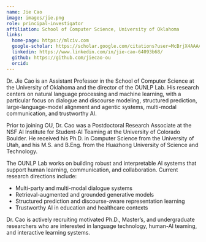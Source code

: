```yaml
---
name: Jie Cao
image: images/jie.png
role: principal-investigator
affiliation: School of Computer Science, University of Oklahoma
links:
  home-page: https://mlciv.com
  google-scholar: https://scholar.google.com/citations?user=McBrjX4AAAAJ
  linkedin: https://www.linkedin.com/in/jie-cao-64093b68/
  github: https://github.com/jiecao-ou
  orcid:
---
```


Dr. Jie Cao is an Assistant Professor in the School of Computer Science at the University of Oklahoma and the director of the OUNLP Lab. His research centers on natural language processing and machine learning, with a particular focus on dialogue and discourse modeling, structured prediction, large-language-model alignment and agentic systems, multi-modal communication, and trustworthy AI.

Prior to joining OU, Dr. Cao was a Postdoctoral Research Associate at the NSF AI Institute for Student-AI Teaming at the University of Colorado Boulder. He received his Ph.D. in Computer Science from the University of Utah, and his M.S. and B.Eng. from the Huazhong University of Science and Technology.

The OUNLP Lab works on building robust and interpretable AI systems that support human learning, communication, and collaboration. Current research directions include:
- Multi-party and multi-modal dialogue systems
- Retrieval-augmented and grounded generative models
- Structured prediction and discourse-aware representation learning
- Trustworthy AI in education and healthcare contexts

Dr. Cao is actively recruiting motivated Ph.D., Master’s, and undergraduate researchers who are interested in language technology, human-AI teaming, and interactive learning systems.